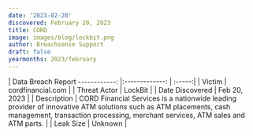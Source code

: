 ```yaml
---
date: '2023-02-20'
discovered: February 20, 2023
title: CORD
image: images/blog/lockbit.png
author: Breachsense Support
draft: false
yearmonths: 2023/february
---
```



| Data Breach Report
------------:     |:-------------:    | :-----:|
| Victim      | cordfinancial.com      | 
| Threat Actor      | LockBit      | 
| Date Discovered      | Feb 20, 2023      | 
| Description      | CORD Financial Services is a nationwide leading provider of innovative ATM solutions such as ATM placements, cash management, transaction processing, merchant services, ATM sales and ATM parts.      | 
| Leak Size      | Unknown      | 

